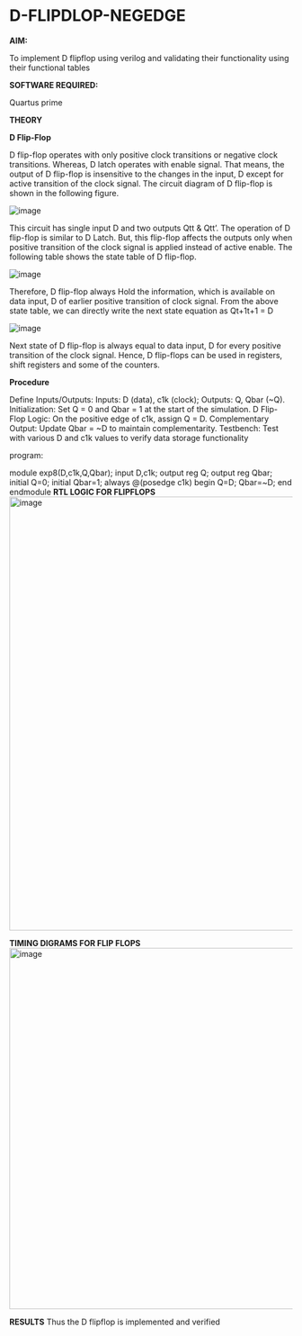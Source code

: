 # D-FLIPDLOP-NEGEDGE

**AIM:**

To implement  D flipflop using verilog and validating their functionality using their functional tables

**SOFTWARE REQUIRED:**

Quartus prime

**THEORY**

**D Flip-Flop**

D flip-flop operates with only positive clock transitions or negative clock transitions. Whereas, D latch operates with enable signal. That means, the output of D flip-flop is insensitive to the changes in the input, D except for active transition of the clock signal. The circuit diagram of D flip-flop is shown in the following figure.

![image](https://github.com/naavaneetha/D-FLIPDLOP-NEGEDGE/assets/154305477/48c81fe8-bc3f-40e7-95e2-519fc155ad51)

This circuit has single input D and two outputs Qtt & Qtt’. The operation of D flip-flop is similar to D Latch. But, this flip-flop affects the outputs only when positive transition of the clock signal is applied instead of active enable. The following table shows the state table of D flip-flop.

![image](https://github.com/naavaneetha/D-FLIPDLOP-NEGEDGE/assets/154305477/e5f3fda7-68ec-4a3a-a0a4-cf6f9cc4ab55)

Therefore, D flip-flop always Hold the information, which is available on data input, D of earlier positive transition of clock signal. From the above state table, we can directly write the next state equation as Qt+1t+1 = D

![image](https://github.com/naavaneetha/D-FLIPDLOP-NEGEDGE/assets/154305477/8592c0d8-2917-4142-91b9-d6c30dd891d2)

Next state of D flip-flop is always equal to data input, D for every positive transition of the clock signal. Hence, D flip-flops can be used in registers, shift registers and some of the counters.

**Procedure**

Define Inputs/Outputs: Inputs: D (data), c1k (clock); Outputs: Q, Qbar (~Q).
Initialization: Set Q = 0 and Qbar = 1 at the start of the simulation.
D Flip-Flop Logic: On the positive edge of c1k, assign Q = D.
Complementary Output: Update Qbar = ~D to maintain complementarity.
Testbench: Test with various D and c1k values to verify data storage functionality

program:

module exp8(D,c1k,Q,Qbar);
input D,c1k;
output reg Q;
output reg Qbar;
initial Q=0;
initial Qbar=1;
always @(posedge c1k)
begin
Q=D;
Qbar=~D;
end
endmodule
**RTL LOGIC FOR FLIPFLOPS**
<img width="986" height="771" alt="image" src="https://github.com/user-attachments/assets/4cd9e00e-809f-4e73-8192-d993bb22ea48" />


**TIMING DIGRAMS FOR FLIP FLOPS**
<img width="1022" height="642" alt="image" src="https://github.com/user-attachments/assets/62b9c7d0-003e-4e86-a7cc-13c4c9ab7f06" />


**RESULTS**
Thus the D flipflop is implemented and verified
